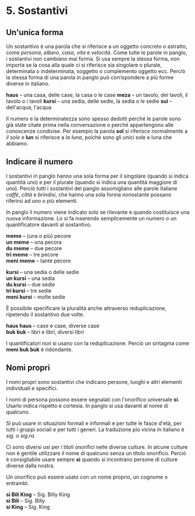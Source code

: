
# 5. Sostantivi

## Un'unica forma

Un sostantivo è una parola che si riferisce a un oggetto concreto o astratto,
come *persona*, *albero*, *casa*, *vita* e *velocità*.
Come tutte le parole in panglo, i sostantivi non cambiano mai forma.
Si usa sempre la stessa forma, non importa se la cosa alla quale ci si riferisce sia singolare o plurale, determinata o indeterminata, soggetto o complemento oggetto ecc.
Perciò la stessa forma di una parola in panglo può corrispondere a più forme diverse in italiano.

**haus**
– una casa, delle case, la casa o le case
**meza**
– un tavolo, dei tavoli, il tavolo o i tavoli
**kursi**
– una sedia, delle sedie, la sedia o le sedie 
**sui**
– dell'acqua, l'acqua

Il numero e la determinatezza sono spesso dedotti perché le parole sono già state citate prima nella conversazione o perché appartengono alle conoscenze condivise.
Per esempio la parola **sol** si riferisce normalmente a _il sole_ e **lun** si riferisce a _la luna_, poiché sono gli unici sole e luna che abbiamo.


## Indicare il numero

I sostantivi in panglo hanno una sola forma
per il singolare (quando si indica quantità uno)
e per il plurale (quando si indica una quantità maggiore di uno).
Perciò tutti i sostantivi del panglo assomigliano alle parole italiane
_caffè_, _città_ e _brindisi_,
che hanno una sola forma nonostante possano riferirsi ad uno o più elementi.

In panglo il numero viene indicato solo se rilevante e quando costituisce una nuova informazione.
Lo si fa inserendo semplicemente un numero o un quantificatore davanti al sostantivo.

**meme**
– (una o più) pecore  
**un meme**
– una pecora  
**du meme**
– due pecore  
**tri meme**
– tre pecore  
**meni meme**
– tante pecore

**kursi**
– una sedia o delle sedie  
**un kursi**
– una sedia  
**du kursi**
– due sedie  
**tri kursi**
– tre sedie  
**meni kursi**
– molte sedie

È possibile specificare la pluralità anche attraverso reduplicazione, ripetendo il sostantivo due volte.

**haus haus**
– case e case, diverse case  
**buk buk**
– libri e libri, diversi libri

I quantificatori non si usano con la reduplicazione.
Perciò un sintagma come
**meni buk buk**
è ridondante.

## Nomi propri

I nomi propri sono sostantivi che indicano persone, luoghi e altri elementi individuali e specifici.

I nomi di persona possono essere segnalati con l'onorifico universale
**si**.
Usarlo indica rispetto e cortesia.
In panglo si usa davanti al nome di qualcuno.

Si può usare in situazioni formali e informali e per tutte le fasce d'età, per tutti i gruppi sociali e per tutti i generi.
La traduzione più vicina in italiano è _sig._ o _sig.ra_.

Ci sono diversi usi per i titoli onorifici nelle diverse culture.
In alcune culture non è gentile utilizzare il nome di qualcuno senza un titolo onorifico.
Perciò è consigliabile usare sempre
**si**
quando si incontrano persone di culture diverse dalla nostra.

Un onorifico può essere usato con un nome proprio, un cognome o entrambi.

**si Bili King**
– Sig. Billy King  
**si Bili**
– Sig. Billy  
**si King**
– Sig. King

